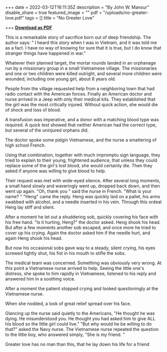 +++
date = 2022-03-12T16:11:35Z
description = "By John W. Mansur"
disable_share = true
featured_image = ""
pdf = "/uploads/no-greater-love.pdf"
tags = []
title = "No Greater Love"

+++
[**Download as PDF**](/uploads/no-greater-love.pdf)

This is a remarkable story of sacrifice born out of deep friendship. The author says: " I heard this story when I was in Vietnam, and it was told me as a fact. I have no way of knowing for sure that it is true, but I do know that stranger things have happened in war."

Whatever their planned target, the mortar rounds landed in an orphanage run by a missionary group in a small Vietnamese village. The missionaries and one or two children were killed outright, and several more children were wounded, including one young girl, about 8 years old.

People from the village requested help from a neighboring town that had radio contact with the American forces. Finally an American doctor and nurse arrived in a Jeep with only their medical kits. They established that the girl was the most critically injured. Without quick action, she would die of shock and loss of blood.

A transfusion was imperative, and a donor with a matching blood type was required. A quick test showed that neither American had the correct type, but several of the uninjured orphans did.

The doctor spoke some pidgin Vietnamese, and the nurse a smattering of high school French.

Using that combination, together with much impromptu sign language, they tried to explain to their young, frightened audience, that unless they could replace some of the girl's lost blood, she would certainly die. Then they asked if anyone was willing to give blood to help.

Their request was met with wide-eyed silence. After several long moments, a small hand slowly and waveringly went up, dropped back down, and then went up again. "Oh, thank you " said the nurse in French. "What is your name? " "Heng" came the reply. Heng was quickly laid on a pallet, his arms swabbed with alcohol, and a needle inserted in his vein. Through this ordeal Heng lay stiff and silent.

After a moment he let out a shuddering sob, quickly covering his face with his free hand. "Is it hurting, Heng?" the doctor asked. Heng shook his head. But after a few moments another sob escaped, and once more he tried to cover up his crying. Again the doctor asked him if the needle hurt, and again Heng shook his head.

But now his occasional sobs gave way to a steady, silent crying, his eyes screwed tightly shut, his fist in his mouth to stifle the sobs.

The medical team was concerned. Something was obviously very wrong. At this point a Vietnamese nurse arrived to help. Seeing the little one's distress, she spoke to him rapidly in Vietnamese, listened to his reply and answered him in a soothing voice.

After a moment the patient stopped crying and looked questioningly at the Vietnamese nurse.

When she nodded, a look of great relief spread over his face.

Glancing up the nurse said quietly to the Americans, "He thought he was dying. He misunderstood you. He thought you had asked him to give ALL his blood so the little girl could live." "But why would he be willing to do that?" asked the Navy nurse. The Vietnamese nurse repeated the question to the little boy, who answered simply, "She is my friend. "

Greater love has no man than this, that he lay down his life for a friend